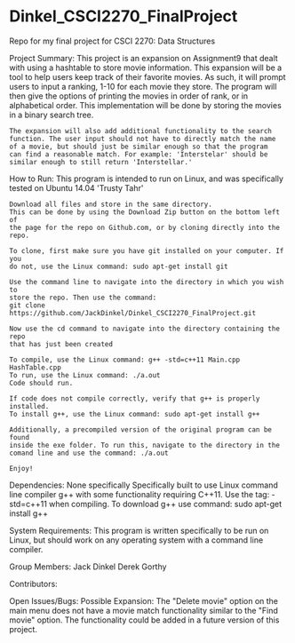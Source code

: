 # Dinkel_CSCI2270_FinalProject
Repo for my final project for CSCI 2270: Data Structures


Project Summary:
	This project is an expansion on Assignment9 that dealt with using
	a hashtable to store movie information. This expansion will be a
	tool to help users keep track of their favorite movies. As such,
	it will prompt users to input a ranking, 1-10 for each movie they
	store. The program will then give the options of printing the movies
	in order of rank, or in alphabetical order. This implementation will
	be done by storing the movies in a binary search tree.

	The expansion will also add additional functionality to the search
	function. The user input should not have to directly match the name
	of a movie, but should just be similar enough so that the program
	can find a reasonable match. For example: 'Interstelar' should be
	similar enough to still return 'Interstellar.'


How to Run:
	This program is intended to run on Linux, and was specifically tested on
	Ubuntu 14.04 'Trusty Tahr'

	Download all files and store in the same directory.
	This can be done by using the Download Zip button on the bottom left of
	the page for the repo on Github.com, or by cloning directly into the repo.

	To clone, first make sure you have git installed on your computer. If you
	do not, use the Linux command: sudo apt-get install git

	Use the command line to navigate into the directory in which you wish to
	store the repo. Then use the command:
	git clone https://github.com/JackDinkel/Dinkel_CSCI2270_FinalProject.git

	Now use the cd command to navigate into the directory containing the repo
	that has just been created

	To compile, use the Linux command: g++ -std=c++11 Main.cpp HashTable.cpp
	To run, use the Linux command: ./a.out
	Code should run.

	If code does not compile correctly, verify that g++ is properly installed.
	To install g++, use the Linux command: sudo apt-get install g++

	Additionally, a precompiled version of the original program can be found
	inside the exe folder. To run this, navigate to the directory in the
	comand line and use the command: ./a.out

	Enjoy!


Dependencies:
	None specifically
	Specifically built to use Linux command line compiler g++ with some functionality
	requiring C++11. Use the tag: -std=c++11 when compiling.
	To download g++ use command: sudo apt-get install g++


System Requirements:
	This program is written specifically to be run on Linux, but should
	work on any operating system with a command line compiler.


Group Members:
	Jack Dinkel
	Derek Gorthy


Contributors:


Open Issues/Bugs:
	Possible Expansion:
	The "Delete movie" option on the main menu does not have a movie match
	functionality similar to the "Find movie" option. The functionality could
	be added in a future version of this project.